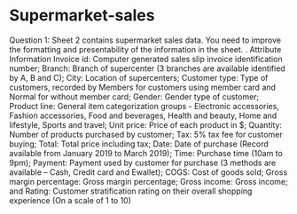 # Supermarket-sales
Question 1:  Sheet 2 contains supermarket sales data. You need to improve the formatting and presentability of the information in the sheet. .                                                                                                                       Attribute Information Invoice id: Computer generated sales slip invoice identification number;  Branch: Branch of supercenter (3 branches are available identified by A, B and C); City: Location of supercenters; Customer type: Type of customers, recorded by Members for customers using member card and Normal for without member card; Gender: Gender type of customer; Product line: General item categorization groups - Electronic accessories, Fashion accessories, Food and beverages, Health and beauty, Home and lifestyle, Sports and travel; Unit price: Price of each product in $; Quantity: Number of products purchased by customer; Tax: 5% tax fee for customer buying; Total: Total price including tax; Date: Date of purchase (Record available from January 2019 to March 2019); Time: Purchase time (10am to 9pm); Payment: Payment used by customer for purchase (3 methods are available – Cash, Credit card and Ewallet); COGS: Cost of goods sold;  Gross margin percentage: Gross margin percentage; Gross income: Gross income; and  Rating: Customer stratification rating on their overall shopping experience (On a scale of 1 to 10)
